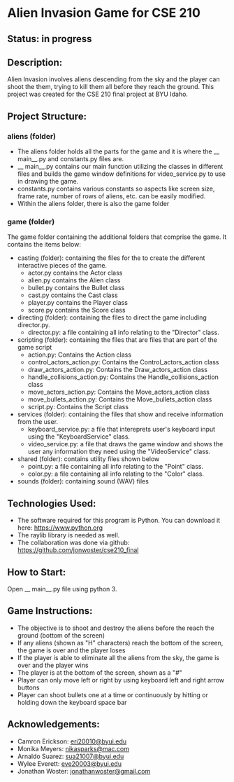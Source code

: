 # Alien Invasion Game for CSE 210
## Status: in progress
## Description:
Alien Invasion involves aliens descending from the sky and the player can shoot the them, trying to kill them all before they reach the ground. This project was created for the CSE 210 final project at BYU Idaho.

## Project Structure:
### aliens (folder)
- The aliens folder holds all the parts for the game and it is where the __ main__.py and constants.py files are.
- __ main__.py contains our main function utilizing the classes in different files and builds the game window definitions for video_service.py to use in drawing the game.
- constants.py contains various constants so aspects like screen size, frame rate, number of rows of aliens, etc. can be easily modified.
- Within the aliens folder, there is also the game folder
### game (folder)
The game folder containing the additional folders that comprise the game. It contains the items below:
- casting (folder):  containing the files for the to create the different interactive pieces of the game.
  - actor.py contains the Actor class
  - alien.py contains the Alien class
  - bullet.py contains the Bullet class
  - cast.py contains the Cast class
  - player.py contains the Player class
  - score.py contains the Score class
- directing (folder): containing the files to direct the game including director.py.
  - director.py: a file containing all info relating to the "Director" class.
- scripting (folder): containing the files that are files that are part of the game script
  - action.py: Contains the Action class
  - control_actors_action.py: Contains the Control_actors_action class
  - draw_actors_action.py: Contains the Draw_actors_action class
  - handle_collisions_action.py: Contains the Handle_collisions_action class
  - move_actors_action.py: Contains the Move_actors_action class
  - move_bullets_action.py: Contains the Move_bullets_action class
  - script.py: Contains the Script class
- services (folder): containing the files that show and receive information from the user.
  - keyboard_service.py: a file that intereprets user's keyboard input using the "KeyboardService" class.
  - video_service.py: a file that draws the game window and shows the user any information they need using the "VideoService" class.
- shared (folder): contains utility files shown below
  - point.py: a file containing all info relating to the "Point" class.
  - color.py: a file containing all info relating to the "Color" class.
- sounds (folder): containing sound (WAV) files

## Technologies Used:
- The software required for this program is Python. You can download it here: https://www.python.org
- The raylib library is needed as well.
- The collaboration was done via github: https://github.com/jonwoster/cse210_final

## How to Start:
Open __ main__.py file using python 3.

## Game Instructions:
- The objective is to shoot and destroy the aliens before the reach the ground (bottom of the screen)
- If any aliens (shown as "H" characters) reach the bottom of the screen, the game is over and the player loses
- If the player is able to eliminate all the aliens from the sky, the game is over and the player wins
- The player is at the bottom of the screen, shown as a "#"
- Player can only move left or right by using keyboard left and right arrow buttons
- Player can shoot bullets one at a time or continuously by hitting or holding down the keyboard space bar

## Acknowledgements:
- Camron Erickson: eri20010@byui.edu
- Monika Meyers: nikasparks@mac.com
- Arnaldo Suarez: sua21007@byui.edu
- Wylee Everett: eve20003@byui.edu
- Jonathan Woster: jonathanwoster@gmail.com
